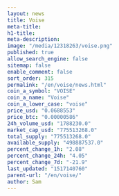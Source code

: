 ```yaml
---
layout: news
title: Voise
meta-title: 
h1-title: 
meta-description: 
image: "/media/12318263/voise.png"
published: true
allow_search_engine: false
sitemap: false
enable_comment: false
sort_order: 315
permalink: "/en/voise/news.html"
coin_a_symbol: "VOISE"
coin_a_name: "Voise"
coin_a_lower_case: "voise"
price_usd: "0.0688553"
price_btc: "0.00000586"
24h_volume_usd: "1788230.0"
market_cap_usd: "775513268.0"
total_supply: "775513268.0"
available_supply: "498887537.0"
percent_change_1h: "2.08"
percent_change_24h: "4.05"
percent_change_7d: "-21.9"
last_updated: "1517140760"
parent-url: "/en/voise/"
author: Sam
---
```


